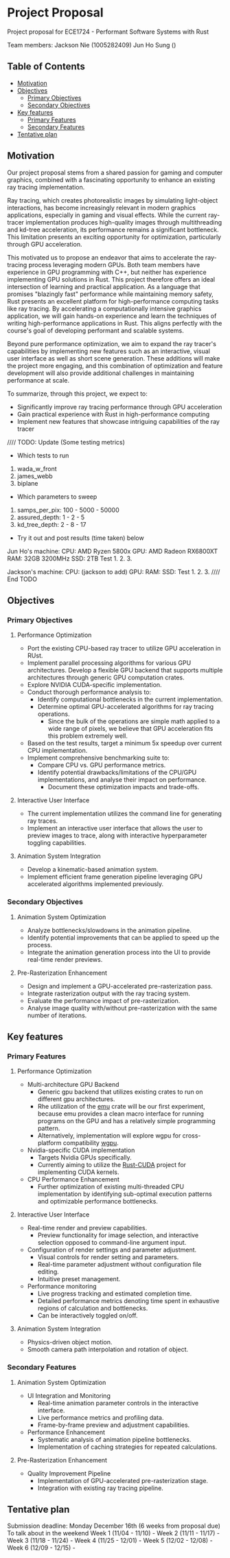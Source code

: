 <!-- omit in toc -->
# Project Proposal

Project proposal for ECE1724 - Performant Software Systems with Rust

Team members: Jackson Nie (1005282409) Jun Ho Sung ()

<!-- omit in toc -->
## Table of Contents
- [Motivation](#motivation)
- [Objectives](#objectives)
  - [Primary Objectives](#primary-objectives)
  - [Secondary Objectives](#secondary-objectives)
- [Key features](#key-features)
  - [Primary Features](#primary-features)
  - [Secondary Features](#secondary-features)
- [Tentative plan](#tentative-plan)

## Motivation
Our project proposal stems from a shared passion for gaming and computer graphics, combined with a fascinating opportunity to enhance an existing ray tracing implementation.

Ray tracing, which creates photorealistic images by simulating light-object interactions, has become increasingly relevant in modern graphics applications, especially in gaming and visual effects. While the current ray-tracer implementation produces high-quality images through multithreading and kd-tree acceleration, its performance remains a significant bottleneck. This limitation presents an exciting opportunity for optimization, particularly through GPU acceleration. 

This motivated us to propose an endeavor that aims to accelerate the ray-tracing process leveraging modern GPUs. Both team members have experience in GPU programming with C++, but neither has experience implementing GPU solutions in Rust. This project therefore offers an ideal intersection of learning and practical application. As a language that promises "blazingly fast" performance while maintaining memory safety, Rust presents an excellent platform for high-performance computing tasks like ray tracing. By accelerating a computationally intensive graphics application, we will gain hands-on experience and learn the techniques of writing high-performance applications in Rust. This aligns perfectly with the course's goal of developing performant and scalable systems.

Beyond pure performance optimization, we aim to expand the ray tracer's capabilities by implementing new features such as an interactive, visual user interface as well as short scene generation. These additions will make the project more engaging, and this combination of optimization and feature development will also provide additional challenges in maintaining performance at scale. 

To summarize, through this project, we expect to:
* Significantly improve ray tracing performance through GPU acceleration
* Gain practical experience with Rust in high-performance computing
* Implement new features that showcase intriguing capabilities of the ray tracer

//// TODO: Update
(Some testing metrics)
* Which tests to run
1. wada_w_front
2. james_webb
3. biplane

* Which parameters to sweep
1. samps_per_pix: 100 - 5000 - 50000
2. assured_depth: 1 - 2 - 5
3. kd_tree_depth: 2 - 8 - 17
    
* Try it out and post results (time taken) below

Jun Ho's machine:
    CPU: AMD Ryzen 5800x
    GPU: AMD Radeon RX6800XT
    RAM: 32GB 3200MHz
    SSD: 2TB 
Test
1. 
2. 
3. 

Jackson's machine:
    CPU: (jackson to add)
    GPU:
    RAM:
    SSD:
Test
1. 
2. 
3. 
//// End TODO

## Objectives
### Primary Objectives
1. Performance Optimization
   * Port the existing CPU-based ray tracer to utilize GPU acceleration in RUst.
   * Implement parallel processing algorithms for various GPU architectures. Develop a flexible GPU backend that supports multiple architectures through generic GPU computation crates.
   * Explore NVIDIA CUDA-specific implementation. 
   * Conduct thorough performance analysis to:
     * Identify computational bottlenecks in the current implementation.
     * Determine optimal GPU-accelerated algorithms for ray tracing operations.
       * Since the bulk of the operations are simple math applied to a wide range of pixels, we believe that GPU acceleration fits this problem extremely well.
   * Based on the test results, target a minimum 5x speedup over current CPU implementation.
   * Implement comprehensive benchmarking suite to:
     * Compare CPU vs. GPU performance metrics.
     * Identify potential drawbacks/limitations of the CPU/GPU implementations, and analyse their impact on performance.
       * Document these optimization impacts and trade-offs.

2. Interactive User Interface
   * The current implementation utilizes the command line for generating ray traces.
   * Implement an interactive user interface that allows the user to preview images to trace, along with interactive hyperparameter toggling capabilities.

3. Animation System Integration
   * Develop a kinematic-based animation system.
   * Implement efficient frame generation pipeline leveraging GPU accelerated algorithms implemented previously.


### Secondary Objectives
1. Animation System Optimization
   * Analyze bottlenecks/slowdowns in the animation pipeline.
   * Identify potential improvements that can be applied to speed up the process.
   * Integrate the animation generation process into the UI to provide real-time render previews.

2. Pre-Rasterization Enhancement
   * Design and implement a GPU-accelerated pre-rasterization pass.
   * Integrate rasterization output with the ray tracing system.
   * Evaluate the performance impact of pre-rasterization.
   * Analyse image quality with/without pre-rasterization with the same number of iterations.

## Key features
### Primary Features
1. Performance Optimization
   * Multi-architecture GPU Backend
     * Generic gpu backend that utilizes existing crates to run on different gpu architectures.
     * Rhe utilization of the [emu](https://github.com/calebwin/emu) crate will be our first experiment, because emu provides a clean macro interface for running programs on the GPU and has a relatively simple programming pattern.
     * Alternatively, implementation will explore wgpu for cross-platform compatibility [wgpu](https://github.com/gfx-rs/wgpu).
   * Nvidia-specific CUDA implementation
     * Targets Nvidia GPUs specifically.
     * Currently aiming to utilize the [Rust-CUDA](https://github.com/Rust-GPU/Rust-CUDA/tree/master) project for implementing CUDA kernels.
   * CPU Performance Enhancement
     * Further optimization of existing multi-threaded CPU implementation by identifying sub-optimal execution patterns and optimizable performance bottlenecks.

2. Interactive User Interface
   * Real-time render and preview capabilities.
     * Preview functionality for image selection, and interactive selection opposed to command-line argument input.
   * Configuration of render settings and parameter adjustment.
     * Visual controls for render setting and parameters.
     * Real-time parameter adjustment without configuration file editing.
     * Intuitive preset management.
   * Performance monitoring
     * Live progress tracking and estimated completion time.
     * Detailed performance metrics denoting time spent in exhaustive regions of calculation and bottlenecks. 
     * Can be interactively toggled on/off.

3. Animation System Integration
   * Physics-driven object motion.
   * Smooth camera path interpolation and rotation of object.

### Secondary Features
1. Animation System Optimization
   * UI Integration and Monitoring
     * Real-time animation parameter controls in the interactive interface.
     * Live performance metrics and profiling data.
     * Frame-by-frame preview and adjustment capabilities.
   * Performance Enhancement
     * Systematic analysis of animation pipeline bottlenecks.
     * Implementation of caching strategies for repeated calculations.

2. Pre-Rasterization Enhancement
   * Quality Improvement Pipeline
     * Implementation of GPU-accelerated pre-rasterization stage.
     * Integration with existing ray tracing pipeline.

## Tentative plan

Submission deadline: Monday December 16th (6 weeks from proposal due)
To talk about in the weekend
Week 1 (11/04 - 11/10) - 
Week 2 (11/11 - 11/17) - 
Week 3 (11/18 - 11/24) - 
Week 4 (11/25 - 12/01) - 
Week 5 (12/02 - 12/08) - 
Week 6 (12/09 - 12/15) - 